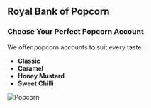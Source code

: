 ## Royal Bank of Popcorn
### Choose Your Perfect Popcorn Account 
We offer popcorn accounts to suit every taste:

* **Classic**
* **Caramel**
* **Honey Mustard**
* **Sweet Chilli**

![Popcorn](https://media.istockphoto.com/photos/popcorn-flies-out-of-a-full-bucket-closeup-on-a-white-isolated-picture-id1164705522?k=20&m=1164705522&s=612x612&w=0&h=IyUVCFE_Fgc7DAg6MnKCKRSszb7wWoDeuMTOcJBbCuc=)
